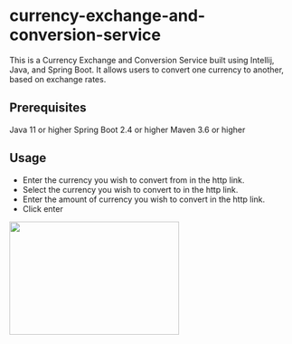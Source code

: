 # currency-exchange-and-conversion-service
This is a Currency Exchange and Conversion Service built using Intellij, Java, and Spring Boot. It allows users to convert one currency to another, based on exchange rates.
## Prerequisites
Java 11 or higher
Spring Boot 2.4 or higher
Maven 3.6 or higher
## Usage
- Enter the currency you wish to convert from in the http link.
- Select the currency you wish to convert to in the http link.
- Enter the amount of currency you wish to convert in the http link.
- Click enter

<img src="https://user-images.githubusercontent.com/112858520/225304508-3aa03de3-bdac-4062-b058-91512c1905f8.jpeg" width="300px" height="200px">
